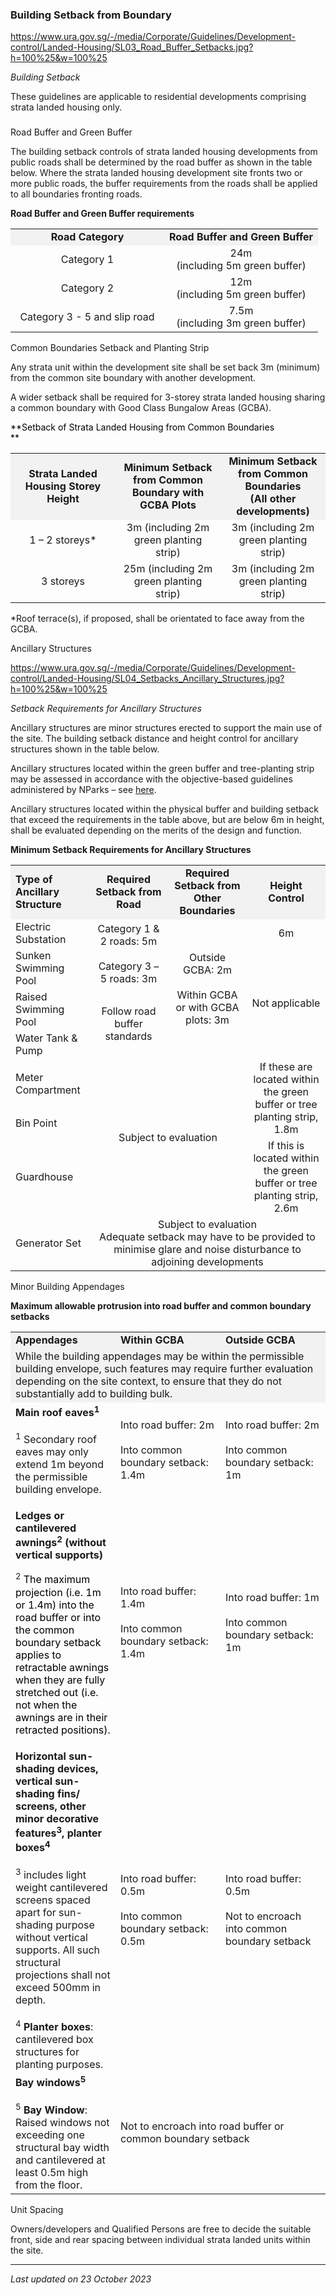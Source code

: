 ### Building Setback from Boundary

<https://www.ura.gov.sg/-/media/Corporate/Guidelines/Development-control/Landed-Housing/SL03_Road_Buffer_Setbacks.jpg?h=100%25&w=100%25>

*Building Setback*

These guidelines are applicable to residential developments comprising
strata landed housing only.

### 

<a href="#RB-GB" class="collapsible collapsed"
data-toggle="collapse"></a>

Road Buffer and Green Buffer

The building setback controls of strata landed housing developments from
public roads shall be determined by the road buffer as shown in the
table below. Where the strata landed housing development site fronts two
or more public roads, the buffer requirements from the roads shall be
applied to all boundaries fronting roads.

**Road Buffer and Green Buffer requirements**

<table width="100%">
<colgroup>
<col style="width: 50%" />
<col style="width: 50%" />
</colgroup>
<tbody>
<tr class="odd">
<td
style="text-align: center; background-color: #f2f2f2; width: 50%;"><strong>Road
Category</strong></td>
<td
style="text-align: center; background-color: #f2f2f2; width: 50%;"><strong>Road
Buffer and Green Buffer</strong></td>
</tr>
<tr class="even">
<td style="text-align: center;">Category 1</td>
<td style="text-align: center;">24m<br />
(including 5m green buffer)</td>
</tr>
<tr class="odd">
<td style="text-align: center;">Category 2</td>
<td style="text-align: center;">12m<br />
(<span style="text-align: center;">including </span>5m green
buffer)</td>
</tr>
<tr class="even">
<td style="text-align: center;">Category 3 - 5 and slip road</td>
<td style="text-align: center;">7.5m<br />
(<span style="text-align: center;">including </span>3m green
buffer)</td>
</tr>
</tbody>
</table>

<a href="#Common-Boundaries" class="collapsible collapsed"
data-toggle="collapse"></a>

Common Boundaries Setback and Planting Strip

Any strata unit within the development site shall be set back 3m
(minimum) from the common site boundary with another development.

A wider setback shall be required for 3-storey strata landed housing
sharing a common boundary with Good Class Bungalow Areas (GCBA).

<span style="color: black;">**Setback of Strata Landed Housing from
Common Boundaries  
**</span>

<table>
<colgroup>
<col style="width: 33%" />
<col style="width: 33%" />
<col style="width: 33%" />
</colgroup>
<tbody>
<tr class="odd">
<td
style="text-align: center; width: 33%; background-color: #f2f2f2;"><strong>Strata
Landed Housing Storey Height</strong></td>
<td
style="text-align: center; width: 33%; background-color: #f2f2f2;"><strong>Minimum
Setback from Common Boundary with GCBA Plots</strong></td>
<td
style="text-align: center; width: 33%; background-color: #f2f2f2;"><strong>Minimum
Setback from Common Boundaries<br />
(All other developments)</strong></td>
</tr>
<tr class="even">
<td style="text-align: center;">1 – 2 storeys*</td>
<td style="text-align: center;">3m (including 2m green planting
strip)</td>
<td style="text-align: center;">3m (including 2m green planting
strip)</td>
</tr>
<tr class="odd">
<td style="text-align: center;">3 storeys</td>
<td style="text-align: center;">25m (including 2m green planting
strip)</td>
<td style="text-align: center;">3m (including 2m green planting
strip)</td>
</tr>
</tbody>
</table>

\*Roof terrace(s), if proposed, shall be orientated to face away from
the GCBA. 

<a href="#Ancillary-Structures" class="collapsible collapsed"
data-toggle="collapse"></a>

Ancillary Structures

<https://www.ura.gov.sg/-/media/Corporate/Guidelines/Development-control/Landed-Housing/SL04_Setbacks_Ancillary_Structures.jpg?h=100%25&w=100%25>

*Setback Requirements for Ancillary Structures*

Ancillary structures are minor structures erected to support the main
use of the site. The building setback distance and height control for
ancillary structures shown in the table below.

Ancillary structures located within the green buffer and tree-planting
strip may be assessed in accordance with the objective-based guidelines
administered by NParks – see <a
href="https://www.nparks.gov.sg/partner-us/development-plan-submission/guidelines-on-greenery-provision-and-tree-conservation-for-developments"
target="_blank">here</a>.

Ancillary structures located within the physical buffer and building
setback that exceed the requirements in the table above, but are below
6m in height, shall be evaluated depending on the merits of the design
and function.

**Minimum Setback Requirements for Ancillary Structures**

<table>
<colgroup>
<col style="width: 25%" />
<col style="width: 25%" />
<col style="width: 25%" />
<col style="width: 25%" />
</colgroup>
<tbody>
<tr class="odd">
<td style="width: 25%; background-color: #f2f2f2"><strong>Type of
Ancillary Structure</strong></td>
<td
style="text-align: center; width: 25%; background-color: #f2f2f2;"><strong>Required
Setback from Road</strong></td>
<td
style="text-align: center; width: 25%; background-color: #f2f2f2;"><strong>Required
Setback from Other Boundaries</strong></td>
<td
style="text-align: center; width: 25%; background-color: #f2f2f2;"><strong>Height
Control</strong></td>
</tr>
<tr class="even">
<td>Electric Substation</td>
<td rowspan="2" style="text-align: center;">Category 1 &amp; 2 roads:
5m<br />
<br />
Category 3 – 5 roads: 3m</td>
<td rowspan="4" style="text-align: center;">Outside GCBA: 2m<br />
<br />
Within GCBA or with GCBA plots: 3m</td>
<td style="text-align: center;">6m</td>
</tr>
<tr class="odd">
<td>Sunken Swimming Pool</td>
<td rowspan="3" style="text-align: center;">Not applicable<br />
</td>
</tr>
<tr class="even">
<td>Raised Swimming Pool</td>
<td rowspan="2" style="text-align: center;">Follow road buffer
standards</td>
</tr>
<tr class="odd">
<td>Water Tank &amp; Pump</td>
</tr>
<tr class="even">
<td>Meter Compartment</td>
<td colspan="2" rowspan="3" style="text-align: center;">Subject to
evaluation</td>
<td rowspan="2" style="text-align: center;">If these are located within
the green buffer or tree planting strip, 1.8m</td>
</tr>
<tr class="odd">
<td>Bin Point</td>
</tr>
<tr class="even">
<td>Guardhouse</td>
<td style="text-align: center;">If this is located within the green
buffer or tree planting strip, 2.6m</td>
</tr>
<tr class="odd">
<td>Generator Set</td>
<td colspan="3" style="text-align: center;">Subject to evaluation<br />
Adequate setback may have to be provided to minimise glare and noise
disturbance to adjoining developments</td>
</tr>
</tbody>
</table>

<a href="#Building-Appendages" class="collapsible collapsed"
data-toggle="collapse"></a>

Minor Building Appendages

**Maximum allowable protrusion into road buffer and common boundary
setbacks**

<table>
<colgroup>
<col style="width: 33%" />
<col style="width: 33%" />
<col style="width: 33%" />
</colgroup>
<tbody>
<tr class="odd">
<td
style="width: 33%; background-color: #f2f2f2"><strong>Appendages</strong></td>
<td style="width: 33%; background-color: #f2f2f2"><strong>Within
GCBA</strong></td>
<td style="width: 33%; background-color: #f2f2f2"><strong>Outside
GCBA</strong></td>
</tr>
<tr class="even">
<td colspan="3" style="background-color: #f2f2f2">While the building
appendages may be within the permissible building envelope, such
features may require further evaluation depending on the site context,
to ensure that they do not substantially add to building bulk.</td>
</tr>
<tr class="odd">
<td><strong>Main roof eaves<sup>1</sup></strong><br />
<br />
<span style="font-size: 16px;"><sup>1</sup> Secondary roof eaves may
only extend 1m beyond the permissible building envelope.</span></td>
<td>Into road buffer: 2m<br />
<br />
Into common boundary setback: 1.4m</td>
<td>Into road buffer: 2m<br />
<br />
Into common boundary setback: 1m</td>
</tr>
<tr class="even">
<td><p><strong>Ledges or cantilevered awnings<sup>2</sup> (without
vertical supports)</strong></p>
<p><sup><span style="font-size: 13px;">2</span></sup><strong><sup><span
style="font-size: 13px;"></span></sup> <span
style="color: #000000;"></span></strong><span
style="font-size: 16px; color: #000000;">The maximum projection (i.e. 1m
or 1.4m) into the road buffer or into the common boundary setback
applies to retractable awnings when they are fully stretched out (i.e.
not when the awnings are in their retracted positions).</span></p></td>
<td>Into road buffer: 1.4m<br />
<br />
Into common boundary setback: 1.4m</td>
<td>Into road buffer: 1m<br />
<br />
Into common boundary setback: 1m</td>
</tr>
<tr class="odd">
<td><strong>Horizontal sun-shading devices, vertical sun-shading fins/
screens, other minor decorative features<sup>3</sup>, planter
boxes<sup>4</sup></strong><br />
<br />
<span style="font-size: 16px;"><sup>3</sup> includes light weight
cantilevered screens spaced apart for sun-shading purpose without
vertical supports. All such structural projections shall not exceed
500mm in depth.</span><br />
<br />
<span style="font-size: 16px;"><sup>4</sup> <strong>Planter
boxes</strong>: cantilevered box structures for planting purposes.
</span></td>
<td>Into road buffer: 0.5m<br />
<br />
Into common boundary setback: 0.5m</td>
<td>Into road buffer: 0.5m<br />
<br />
Not to encroach into common boundary setback</td>
</tr>
<tr class="even">
<td><strong>Bay windows<sup>5</sup></strong><br />
<br />
<span style="font-size: 16px;"><sup>5</sup> <strong>Bay Window</strong>:
Raised windows not exceeding one structural bay width and cantilevered
at least 0.5m high from the floor. </span></td>
<td colspan="2">Not to encroach into road buffer or common boundary
setback</td>
</tr>
</tbody>
</table>

<a href="#Unit-Spacing" class="collapsible collapsed"
data-toggle="collapse"></a>

Unit Spacing

Owners/developers and Qualified Persons are free to decide the suitable
front, side and rear spacing between individual strata landed units
within the site.

------------------------------------------------------------------------

*Last updated on 23 October 2023*
